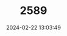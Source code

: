 ---
title: "2589"
category: "Luciobarbus sclateri"
draft: false
date: 2024-02-22 13:03:49
languages:
  Portuguese: ["Barbo do Sul"]
  Spanish; Castilian: ["Barbo gitano"]
  English: ["Andalusian Barbel"]
---